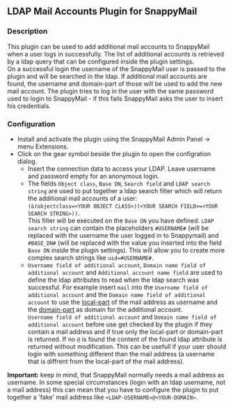 ## LDAP Mail Accounts Plugin for SnappyMail

### Description
This plugin can be used to add additional mail accounts to SnappyMail when a user logs in successfully. The list of additional accounts is retrieved by a ldap query that can be configured inside the plugin settings.\
On a successful login the username of the SnappyMail user is passed to the plugin and will be searched in the ldap. If additional mail accounts are found, the username and domain-part of those will be used to add the new mail account. The plugin tries to log in the user with the same password used to login to SnappyMail - if this fails SnappyMail asks the user to insert his credentials.

### Configuration
- Install and activate the plugin using the SnappyMail Admin Panel -> menu Extensions.
- Click on the gear symbol beside the plugin to open the configration dialog.
    - Insert the connection data to access your LDAP. Leave username and password empty for an anonymous login.
    - The fields `Object class`, `Base DN`, `Search field` and `LDAP search string` are used to put together a ldap search filter which will return the additional mail accounts of a user:\
    `(&(objectclass=<YOUR OBJECT CLASS>)(<YOUR SEARCH FIELD>=<YOUR SEARCH STRING>))`.\
    This filter will be executed on the `Base DN` you have defined. `LDAP search string` can contain the placeholders `#USERNAME#` (will be replaced with the username the user logged in to Snappymail) and `#BASE_DN#` (will be replaced with the value you inserted into the field `Base DN` inside the plugin settings). This will allow you to create more complex search strings like `uid=#USERNAME#`.
    - `Username field of additional account`, `Domain name field of additional account` and `Additional account name field` are used to define the ldap attributes to read when the ldap search was successful. For example insert `mail` into the `Username field of additional account` and the `Domain name field of additional account` to use the [local-part](https://en.wikipedia.org/wiki/Email_address#Local-part) of the mail address as username and the [domain-part](https://en.wikipedia.org/wiki/Email_address#Domain) as domain for the additional account.\
    `Username field of additional account` and `Domain name field of additional account` before use get checked by the plugin if they contain a mail address and if true only the local-part or domain-part is returned. If no `@` is found the content of the found ldap attribute is returned without modification. This can be usefull if your user should login with something different than the mail address (a username that is diffrent from the local-part of the mail address).

**Important:** keep in mind, that SnappyMail normally needs a mail address as username. In some special circumstances (login with an ldap username, not a mail address) this can mean that you have to configure the plugin to put together a 'fake' mail address like `<LDAP-USERNAME>@<YOUR-DOMAIN>`.
